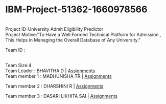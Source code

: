 # IBM-Project-51362-1660978566
<BR>
Project ID-University Admit Eligibility Predictor
  
<BR>
Project Motive:"To Have a Well Formed Technical Platform for Admission , This Helps in Managing the Overall Database of Any University."
  
<BR>
  
Team ID : 
  
<BR>
<bold>Team Size:</bold>4
  
<BR>
<bold>Team Leader :</bold>  BHAVITHA D | <a href=" ">Assignments</a>
<BR>
<bold>Team member 1 :</bold> MADHUNISHA TR | <a href=" ">Assignments</a>

<bold>Team member 2 :</bold>  DHARSHINI R | <a href=" ">Assignments</a>

<bold>Team member 3 :</bold>  DASARI LIKHITA SAI | <a href=" ">Assignments</a>

